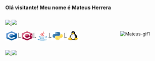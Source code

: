 ### Olá visitante! Meu nome é Mateus Herrera
##

  <div>
    <a href="https://github.com/mateusherrera">
    <img height="180em" src="https://github-readme-stats.vercel.app/api?username=mateusherrera&show_icons=true&theme=radical&include_all_commits=true&count_private=true"/>
    <img height="100em" src="https://github-readme-stats.vercel.app/api/top-langs/?username=mateusherrera&layout=compact&langs_count=7&theme=radical"/>
  </div>

  <div style="display: inline_block"><br>
    <img align="center" alt="Mateus-C" height="30" width="40" src="https://raw.githubusercontent.com/devicons/devicon/master/icons/c/c-original.svg">|
    <img align="center" alt="Mateus-Cpp" height="30" width="40" src="https://raw.githubusercontent.com/devicons/devicon/master/icons/cplusplus/cplusplus-original.svg">|
    <img align="center" alt="Mateus-Java" height="30" width="40" src="https://raw.githubusercontent.com/devicons/devicon/master/icons/java/java-original.svg">|
    <img align="center" alt="Mateus-Python" height="30" width="40" src="https://raw.githubusercontent.com/devicons/devicon/master/icons/python/python-original.svg">|
    <img align="center" alt="Mateus-Linux" height="30" width="40" src="https://raw.githubusercontent.com/devicons/devicon/master/icons/linux/linux-original.svg">
    <img align="right" width="140" height="140" alt="Mateus-gif1" src="https://cdn.discordapp.com/attachments/776590740523712522/881995253031239782/gif1.gif">
  </div>

##

  <div>
    <a href="https://www.linkedin.com/in/mateusherrera/" target="_blank"> <img src="https://img.shields.io/badge/LinkedIn-0077B5?style=for-the-badge&logo=linkedin&logoColor=white" target="_blank"> </a>
    <a href="mailto:mateusherreragb05@gmail.com" target="_blank"> <img src="https://img.shields.io/badge/Gmail-D14836?style=for-the-badge&logo=gmail&logoColor=white" target="_blank"> </a>
  </div>
